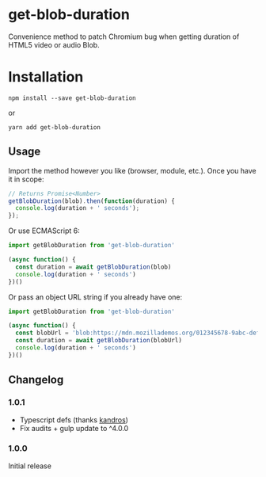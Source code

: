 # get-blob-duration
Convenience method to patch Chromium bug when getting duration of HTML5 video or audio Blob.

# Installation 

`npm install --save get-blob-duration`   

or

`yarn add get-blob-duration`

## Usage

Import the method however you like (browser, module, etc.). Once you have it in scope:

```javascript
// Returns Promise<Number>
getBlobDuration(blob).then(function(duration) {
  console.log(duration + ' seconds');
});
```

Or use ECMAScript 6:

```javascript
import getBlobDuration from 'get-blob-duration'

(async function() {
  const duration = await getBlobDuration(blob)
  console.log(duration + ' seconds')
})()
```

Or pass an object URL string if you already have one:

```javascript
import getBlobDuration from 'get-blob-duration'

(async function() {
  const blobUrl = 'blob:https://mdn.mozillademos.org/012345678-9abc-def0-1234-56789abcdef0'
  const duration = await getBlobDuration(blobUrl)
  console.log(duration + ' seconds')
})()
```

## Changelog

### 1.0.1

- Typescript defs (thanks [kandros](https://github.com/kandros))
- Fix audits + gulp update to ^4.0.0

### 1.0.0

Initial release
